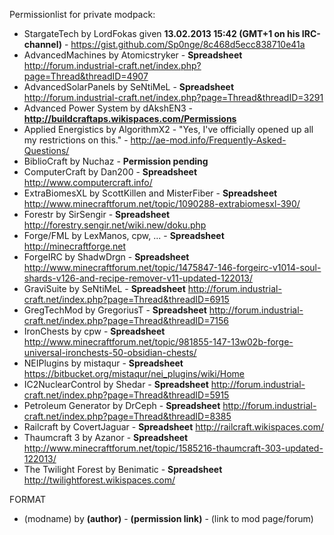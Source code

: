 Permissionlist for private modpack:
* StargateTech by LordFokas given __13.02.2013 15:42 (GMT+1 on his IRC-channel)__ - https://gist.github.com/Sp0nge/8c468d5ecc838710e41a
* AdvancedMachines by Atomicstryker - __Spreadsheet__ http://forum.industrial-craft.net/index.php?page=Thread&threadID=4907
* AdvancedSolarPanels by SeNtiMeL - __Spreadsheet__ http://forum.industrial-craft.net/index.php?page=Thread&threadID=3291
* Advanced Power System by dAkshEN3 - __http://buildcraftaps.wikispaces.com/Permissions__
* Applied Energistics by AlgorithmX2 - "Yes, I've officially opened up all my restrictions on this." - http://ae-mod.info/Frequently-Asked-Questions/
* BiblioCraft by Nuchaz - __Permission pending__
* ComputerCraft by Dan200	- __Spreadsheet__ http://www.computercraft.info/
* ExtraBiomesXL by ScottKillen and MisterFiber	- __Spreadsheet__ http://www.minecraftforum.net/topic/1090288-extrabiomesxl-390/
* Forestr by	SirSengir	- __Spreadsheet__ http://forestry.sengir.net/wiki.new/doku.php
* Forge/FML by LexManos, cpw, ...	- __Spreadsheet__ http://minecraftforge.net
* ForgeIRC by ShadwDrgn	- __Spreadsheet__ http://www.minecraftforum.net/topic/1475847-146-forgeirc-v1014-soul-shards-v126-and-recipe-remover-v11-updated-122013/
* GraviSuite by SeNtiMeL	- __Spreadsheet__ http://forum.industrial-craft.net/index.php?page=Thread&threadID=6915
* GregTechMod by GregoriusT	- __Spreadsheet__ http://forum.industrial-craft.net/index.php?page=Thread&threadID=7156
* IronChests by cpw	- __Spreadsheet__ http://www.minecraftforum.net/topic/981855-147-13w02b-forge-universal-ironchests-50-obsidian-chests/
* NEIPlugins by mistaqur	- __Spreadsheet__ https://bitbucket.org/mistaqur/nei_plugins/wiki/Home
* IC2NuclearControl by Shedar	- __Spreadsheet__ http://forum.industrial-craft.net/index.php?page=Thread&threadID=5915
* Petroleum Generator by DrCeph	- __Spreadsheet__ http://forum.industrial-craft.net/index.php?page=Thread&threadID=8385
* Railcraft by CovertJaguar	- __Spreadsheet__ http://railcraft.wikispaces.com/
* Thaumcraft 3 by Azanor	- __Spreadsheet__ http://www.minecraftforum.net/topic/1585216-thaumcraft-303-updated-122013/
* The Twilight Forest by Benimatic	- __Spreadsheet__ http://twilightforest.wikispaces.com/

FORMAT
* (modname) by __(author)__ - __(permission link)__ - (link to mod page/forum)

